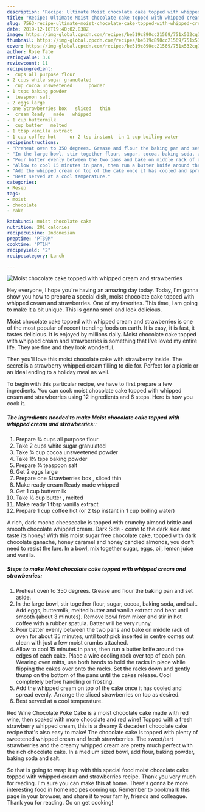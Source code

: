 ```yaml
---
description: "Recipe: Ultimate Moist chocolate cake topped with whipped cream and strawberries"
title: "Recipe: Ultimate Moist chocolate cake topped with whipped cream and strawberries"
slug: 7563-recipe-ultimate-moist-chocolate-cake-topped-with-whipped-cream-and-strawberries
date: 2019-12-16T19:40:02.838Z
image: https://img-global.cpcdn.com/recipes/be519c890cc21569/751x532cq70/moist-chocolate-cake-topped-with-whipped-cream-and-strawberries-recipe-main-photo.jpg
thumbnail: https://img-global.cpcdn.com/recipes/be519c890cc21569/751x532cq70/moist-chocolate-cake-topped-with-whipped-cream-and-strawberries-recipe-main-photo.jpg
cover: https://img-global.cpcdn.com/recipes/be519c890cc21569/751x532cq70/moist-chocolate-cake-topped-with-whipped-cream-and-strawberries-recipe-main-photo.jpg
author: Rose Tate
ratingvalue: 3.6
reviewcount: 11
recipeingredient:
-  cups all purpose flour
- 2 cups white sugar granulated
-  cup cocoa unsweetened      powder
- 1 tsps baking powder
-  teaspoon salt
- 2 eggs large
- one Strawberries box   sliced   thin
-  cream Ready   made   whipped
- 1 cup buttermilk
-  cup butter   melted
- 1 tbsp vanilla extract
- 1 cup coffee hot     or 2 tsp instant  in 1 cup boiling water
recipeinstructions:
- "Preheat oven to 350 degrees. Grease and flour the baking pan and set aside."
- "In the large bowl, stir together flour, sugar, cocoa, baking soda, and salt. Add eggs, buttermilk, melted butter and vanilla extract and beat until smooth (about 3 minutes). Remove bowl from mixer and stir in hot coffee with a rubber spatula. Batter will be very runny."
- "Pour batter evenly between the two pans and bake on middle rack of oven for about 35 minutes, until toothpick inserted in centre comes out clean with just a few moist crumbs attached."
- "Allow to cool 15 minutes in pans, then run a butter knife around the edges of each cake. Place a wire cooling rack over top of each pan. Wearing oven mitts, use both hands to hold the racks in place while flipping the cakes over onto the racks. Set the racks down and gently thump on the bottom of the pans until the cakes release. Cool completely before handling or frosting."
- "Add the whipped cream on top of the cake once it has cooled and spread evenly. Arrange the sliced strawberries on top as desired."
- "Best served at a cool temperature."
categories:
- Resep
tags:
- moist
- chocolate
- cake

katakunci: moist chocolate cake
nutrition: 201 calories
recipecuisine: Indonesian
preptime: "PT39M"
cooktime: "PT1H"
recipeyield: "2"
recipecategory: Lunch

---
```



![Moist chocolate cake topped with whipped cream and strawberries](https://img-global.cpcdn.com/recipes/be519c890cc21569/751x532cq70/moist-chocolate-cake-topped-with-whipped-cream-and-strawberries-recipe-main-photo.jpg)

Hey everyone, I hope you're having an amazing day today. Today, I'm gonna show you how to prepare a special dish, moist chocolate cake topped with whipped cream and strawberries. One of my favorites. This time, I am going to make it a bit unique. This is gonna smell and look delicious.

Moist chocolate cake topped with whipped cream and strawberries is one of the most popular of recent trending foods on earth. It is easy, it is fast, it tastes delicious. It is enjoyed by millions daily. Moist chocolate cake topped with whipped cream and strawberries is something that I've loved my entire life. They are fine and they look wonderful.

Then you&#39;ll love this moist chocolate cake with strawberry inside. The secret is a strawberry whipped cream filling to die for. Perfect for a picnic or an ideal ending to a holiday meal as well.


To begin with this particular recipe, we have to first prepare a few ingredients. You can cook moist chocolate cake topped with whipped cream and strawberries using 12 ingredients and 6 steps. Here is how you cook it.

##### The ingredients needed to make Moist chocolate cake topped with whipped cream and strawberries::

1. Prepare ¾ cups all purpose flour
1. Take 2 cups white sugar granulated
1. Take ¾ cup cocoa unsweetened      powder
1. Take 1½ tsps baking powder
1. Prepare ¾ teaspoon salt
1. Get 2 eggs large
1. Prepare one Strawberries box ,  sliced   thin
1. Make ready  cream Ready   made   whipped
1. Get 1 cup buttermilk
1. Take ½ cup butter ,  melted
1. Make ready 1 tbsp vanilla extract
1. Prepare 1 cup coffee hot     (or 2 tsp instant  in 1 cup boiling water)


A rich, dark mocha cheesecake is topped with crunchy almond brittle and smooth chocolate whipped cream. Dark Side - come to the dark side and taste its honey! With this moist sugar free chocolate cake, topped with dark chocolate ganache, honey caramel and honey candied almonds, you don&#39;t need to resist the lure. In a bowl, mix together sugar, eggs, oil, lemon juice and vanilla. 

##### Steps to make Moist chocolate cake topped with whipped cream and strawberries:

1. Preheat oven to 350 degrees. Grease and flour the baking pan and set aside.
1. In the large bowl, stir together flour, sugar, cocoa, baking soda, and salt. Add eggs, buttermilk, melted butter and vanilla extract and beat until smooth (about 3 minutes). Remove bowl from mixer and stir in hot coffee with a rubber spatula. Batter will be very runny.
1. Pour batter evenly between the two pans and bake on middle rack of oven for about 35 minutes, until toothpick inserted in centre comes out clean with just a few moist crumbs attached.
1. Allow to cool 15 minutes in pans, then run a butter knife around the edges of each cake. Place a wire cooling rack over top of each pan. Wearing oven mitts, use both hands to hold the racks in place while flipping the cakes over onto the racks. Set the racks down and gently thump on the bottom of the pans until the cakes release. Cool completely before handling or frosting.
1. Add the whipped cream on top of the cake once it has cooled and spread evenly. Arrange the sliced strawberries on top as desired.
1. Best served at a cool temperature.


Red Wine Chocolate Poke Cake is a moist chocolate cake made with red wine, then soaked with more chocolate and red wine! Topped with a fresh strawberry whipped cream, this is a dreamy &amp; decadent chocolate cake recipe that&#39;s also easy to make! The chocolate cake is topped with plenty of sweetened whipped cream and fresh strawberries. The sweet/tart strawberries and the creamy whipped cream are pretty much perfect with the rich chocolate cake. In a medium sized bowl, add flour, baking powder, baking soda and salt. 

So that is going to wrap it up with this special food moist chocolate cake topped with whipped cream and strawberries recipe. Thank you very much for reading. I'm sure you can make this at home. There's gonna be more interesting food in home recipes coming up. Remember to bookmark this page in your browser, and share it to your family, friends and colleague. Thank you for reading. Go on get cooking!
